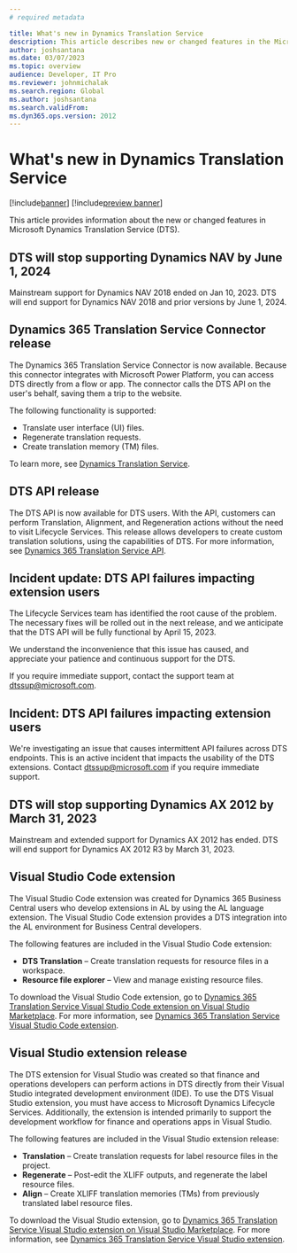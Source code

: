 ```yaml
---
# required metadata

title: What's new in Dynamics Translation Service 
description: This article describes new or changed features in the Microsoft Dynamics Translation Service.
author: joshsantana
ms.date: 03/07/2023
ms.topic: overview
audience: Developer, IT Pro
ms.reviewer: johnmichalak
ms.search.region: Global
ms.author: joshsantana
ms.search.validFrom: 
ms.dyn365.ops.version: 2012
---
```


# What's new in Dynamics Translation Service

[!include[banner](../includes/banner.md)]
[!include[preview banner](../includes/preview-banner.md)]

This article provides information about the new or changed features in Microsoft Dynamics Translation Service (DTS).

## DTS will stop supporting Dynamics NAV by June 1, 2024  

Mainstream support for Dynamics NAV 2018 ended on Jan 10, 2023. DTS will end support for Dynamics NAV 2018 and prior versions by June 1, 2024.

## Dynamics 365 Translation Service Connector release

The Dynamics 365 Translation Service Connector is now available. Because this connector integrates with Microsoft Power Platform, you can access DTS directly from a flow or app. The connector calls the DTS API on the user's behalf, saving them a trip to the website.

The following functionality is supported:

- Translate user interface (UI) files.
- Regenerate translation requests.
- Create translation memory (TM) files.

To learn more, see [Dynamics Translation Service](/connectors/dynamicstranslations/).

## DTS API release

The DTS API is now available for DTS users. With the API, customers can perform Translation, Alignment, and Regeneration actions without the need to visit Lifecycle Services. This release allows developers to create custom translation solutions, using the capabilities of DTS. For more information, see [Dynamics 365 Translation Service API](dts-api-info.md).

## Incident update: DTS API failures impacting extension users

The Lifecycle Services team has identified the root cause of the problem. The necessary fixes will be rolled out in the next release, and we anticipate that the DTS API will be fully functional by April 15, 2023.

We understand the inconvenience that this issue has caused, and appreciate your patience and continuous support for the DTS.

If you require immediate support, contact the support team at dtssup@microsoft.com.

## Incident: DTS API failures impacting extension users

We're investigating an issue that causes intermittent API failures across DTS endpoints. This is an active incident that impacts the usability of the DTS extensions. Contact dtssup@microsoft.com if you require immediate support. 

## DTS will stop supporting Dynamics AX 2012 by March 31, 2023

Mainstream and extended support for Dynamics AX 2012 has ended. DTS will end support for Dynamics AX 2012 R3 by March 31, 2023. 

## Visual Studio Code extension

The Visual Studio Code extension was created for Dynamics 365 Business Central users who develop extensions in AL by using the AL language extension. The Visual Studio Code extension provides a DTS integration into the AL environment for Business Central developers.

The following features are included in the Visual Studio Code extension:

- **DTS Translation** – Create translation requests for resource files in a workspace.
- **Resource file explorer** – View and manage existing resource files.

To download the Visual Studio Code extension, go to [Dynamics 365 Translation Service Visual Studio Code extension on Visual Studio Marketplace](https://marketplace.visualstudio.com/items?itemName=dts-publisher.dts-vsc). For more information, see [Dynamics 365 Translation Service Visual Studio Code extension](dts-vscode-doc.md).

## Visual Studio extension release

The DTS extension for Visual Studio was created so that finance and operations developers can perform actions in DTS directly from their Visual Studio integrated development environment (IDE). To use the DTS Visual Studio extension, you must have access to Microsoft Dynamics Lifecycle Services. Additionally, the extension is intended primarily to support the development workflow for finance and operations apps in Visual Studio.

The following features are included in the Visual Studio extension release:

- **Translation** – Create translation requests for label resource files in the project.
- **Regenerate** – Post-edit the XLIFF outputs, and regenerate the label resource files.
- **Align** – Create XLIFF translation memories (TMs) from previously translated label resource files.

To download the Visual Studio extension, go to [Dynamics 365 Translation Service Visual Studio extension on Visual Studio Marketplace](https://marketplace.visualstudio.com/items?itemName=dts-publisher.dts-vs-ext&ssr=false#overview). For more information, see [Dynamics 365 Translation Service Visual Studio extension](dts-visual-studio.md).
